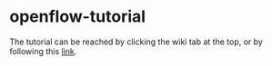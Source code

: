 openflow-tutorial
=================

The tutorial can be reached by clicking the wiki tab at the top, or by following this [link](https://github.com/mininet/openflow-tutorial/wiki).
